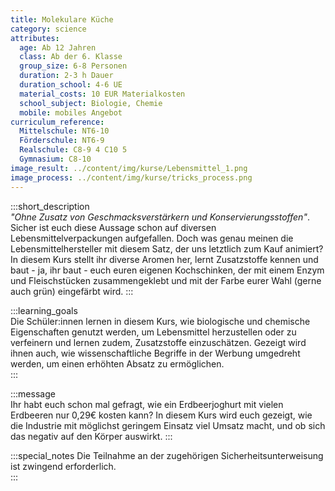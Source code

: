```yaml
---
title: Molekulare Küche
category: science
attributes:
  age: Ab 12 Jahren
  class: Ab der 6. Klasse
  group_size: 6-8 Personen
  duration: 2-3 h Dauer
  duration_school: 4-6 UE
  material_costs: 10 EUR Materialkosten
  school_subject: Biologie, Chemie
  mobile: mobiles Angebot
curriculum_reference:
  Mittelschule: NT6-10
  Förderschule: NT6-9   
  Realschule: C8-9 4 C10 5
  Gymnasium: C8-10
image_result: ../content/img/kurse/Lebensmittel_1.png
image_process: ../content/img/kurse/tricks_process.png
---
```

:::short_description  
_"Ohne Zusatz von Geschmacksverstärkern und Konservierungsstoffen"_. Sicher ist euch diese Aussage schon auf diversen Lebensmittelverpackungen aufgefallen. Doch was genau meinen die Lebensmittelhersteller mit diesem Satz, der uns letztlich zum Kauf animiert? In diesem Kurs stellt ihr diverse Aromen her, lernt Zusatzstoffe kennen und baut - ja, ihr baut - euch euren eigenen Kochschinken, der mit einem Enzym und Fleischstücken zusammengeklebt und mit der Farbe eurer Wahl (gerne auch grün) eingefärbt wird.
:::

:::learning_goals  
 Die Schüler:innen lernen in diesem Kurs, wie biologische und chemische Eigenschaften genutzt werden, um Lebensmittel herzustellen oder zu verfeinern und lernen zudem, Zusatzstoffe einzuschätzen. Gezeigt wird ihnen auch, wie wissenschaftliche Begriffe in der Werbung umgedreht werden, um einen erhöhten Absatz zu ermöglichen.          
:::

:::message  
Ihr habt euch schon mal gefragt, wie ein Erdbeerjoghurt mit vielen Erdbeeren nur 0,29€ kosten kann? In diesem Kurs wird euch gezeigt, wie die Industrie mit möglichst geringem Einsatz viel Umsatz macht, und ob sich das negativ auf den Körper auswirkt.
:::  

:::special_notes
Die Teilnahme an der zugehörigen Sicherheitsunterweisung ist zwingend erforderlich.  
:::
